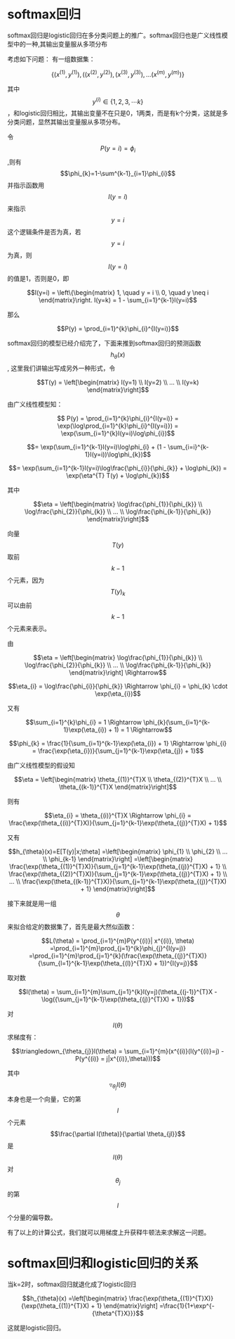 # softmax回归

softmax回归是logistic回归在多分类问题上的推广。softmax回归也是广义线性模型中的一种,其输出变量服从多项分布

考虑如下问题：
有一组数据集：

```math
\{(x^{(1)}, y^{(1)}), ((x^{(2)}, y^{(2)}), (x^{(3)}, y^{(3)}), ...(x^{(m)}, y^{(m)})\}
```
其中$$y^{(i)}\in\{1, 2, 3, \cdots k\}$$，和logistic回归相比，其输出变量不在只是0，1两类，而是有k个分类，这就是多分类问题，显然其输出变量服从多项分布。

令$$P(y=i)=\phi_{i}$$ ,则有$$\phi_{k}=1-\sum^{k-1}_{i=1}\phi_{i}$$ 并指示函数用$$I(y=i)$$来指示$$y=i$$这个逻辑条件是否为真，若$$y=i$$为真，则$$I(y=i)$$的值是1，否则是0，即
```math
I(y=i) = \left\{\begin{matrix}
1,  \quad y =  i
\\ 0, \quad y \neq i
\end{matrix}\right.

I(y=k) = 1 - \sum_{i=1}^{k-1}I(y=i)
```
那么
```math
P(y) = \prod_{i=1}^{k}\phi_{i}^{I(y=i)}
```

softmax回归的模型已经介绍完了，下面来推到softmax回归的预测函数$$h_{\theta}(x)$$,
这里我们讲输出写成另外一种形式，令
```math
T(y) =
\left[\begin{matrix}
I(y=1)
\\ I(y=2)
\\ ...
\\ I(y=k)
\end{matrix}\right]
```
由广义线性模型知：

```math
 P(y) = \prod_{i=1}^{k}\phi_{i}^{I(y=i)}

 = \exp(\log\prod_{i=1}^{k}\phi_{i}^{I(y=i)})

 = \exp(\sum_{i=1}^{k}I(y=i)\log\phi_{i})
 ```
 ```math
 = \exp(\sum_{i=1}^{k-1}I(y=i)\log\phi_{i} + (1 - \sum_{i=i}^{k-1}I(y=i))\log\phi_{k})
 ```
 ```math
 = \exp(\sum_{i=1}^{k-1}I(y=i)\log\frac{\phi_{i}}{\phi_{k}} + \log\phi_{k})

 = \exp(\eta^{T} T(y) + \log\phi_{k})
```

其中
```math
\eta =
\left[\begin{matrix}
\log\frac{\phi_{1}}{\phi_{k}}
\\ \log\frac{\phi_{2}}{\phi_{k}}
\\ ...
\\ \log\frac{\phi_{k-1}}{\phi_{k}}
\end{matrix}\right]
```
向量$$T(y)$$取前$$k-1$$个元素，因为$$T(y)_{k}$$可以由前$$k-1$$个元素来表示。

由
```math
\eta =
\left[\begin{matrix}
\log\frac{\phi_{1}}{\phi_{k}}
\\ \log\frac{\phi_{2}}{\phi_{k}}
\\ ...
\\ \log\frac{\phi_{k-1}}{\phi_{k}}
\end{matrix}\right]
\Rightarrow
```
```math
\eta_{i} =  \log\frac{\phi_{i}}{\phi_{k}}
\Rightarrow

\phi_{i} = \phi_{k} \cdot \exp(\eta_{i})
```
又有
```math
\sum_{i=1}^{k}\phi_{i} = 1
\Rightarrow

\phi_{k}(\sum_{i=1}^{k-1}\exp(\eta_{i}) + 1) = 1
\Rightarrow
```
```math
\phi_{k} = \frac{1}{\sum_{i=1}^{k-1}\exp(\eta_{i}) + 1}
\Rightarrow

\phi_{i} = \frac{\exp(\eta_{i})}{\sum_{j=1}^{k-1}\exp(\eta_{j}) + 1}
```

由广义线性模型的假设知
```math
\eta =
\left[\begin{matrix}
\theta_{(1)}^{T}X
\\ \theta_{(2)}^{T}X
\\ ...
\\ \theta_{(k-1)}^{T}X
\end{matrix}\right]
```
则有
```math
\eta_{i} = \theta_{(i)}^{T}X
\Rightarrow

\phi_{i} = \frac{\exp(\theta_{(i)}^{T}X)}{\sum_{j=1}^{k-1}\exp(\theta_{(j)}^{T}X) + 1}
```
又有
```math
h_{\theta}(x)=E[T(y)|x;\theta]

=\left[\begin{matrix}
\phi_{1}
\\ \phi_{2}
\\ ...
\\ \phi_{k-1}
\end{matrix}\right]
=\left[\begin{matrix}
\frac{\exp(\theta_{(1)}^{T}X)}{\sum_{j=1}^{k-1}\exp(\theta_{(j)}^{T}X) + 1}
\\ \frac{\exp(\theta_{(2)}^{T}X)}{\sum_{j=1}^{k-1}\exp(\theta_{(j)}^{T}X) + 1}
\\ ...
\\ \frac{\exp(\theta_{(k-1)}^{T}X)}{\sum_{j=1}^{k-1}\exp(\theta_{(j)}^{T}X) + 1}
\end{matrix}\right]
```

接下来就是用一组$$\theta$$来拟合给定的数据集了，首先是最大然似函数：
```math
L(\theta) = \prod_{i=1}^{m}P(y^{(i)}| x^{(i)}, \theta)

=\prod_{i=1}^{m}\prod_{j=1}^{k}\phi_{j}^{I(y=j)}

=\prod_{i=1}^{m}\prod_{j=1}^{k}(\frac{\exp(\theta_{(j)}^{T}X)}{\sum_{l=1}^{k-1}\exp(\theta_{(l)}^{T}X) + 1})^{I(y=j)}
```
取对数

```math
l(\theta) = \sum_{i=1}^{m}\sum_{j=1}^{k}I(y=j)(\theta_{(j-1)}^{T}X - \log({\sum_{j=1}^{k-1}\exp(\theta_{(j)}^{T}X) + 1}))
```

对$$l(\theta)$$求梯度有：
```math
\triangledown_{\theta_{j}}l(\theta) = \sum_{i=1}^{m}(x^{(i)}(I(y^{(i)}=j) - P(y^{(i)} = j|x^{(i)},\theta)))
```

其中$$\triangledown_{\theta_{j}} l(\theta)$$本身也是一个向量，它的第$$l$$个元素$$\frac{\partial l(\theta)}{\partial \theta_{jl}}$$是$$l(\theta)$$对$$ \theta_{j} $$的第$$l$$个分量的偏导数。

有了以上的计算公式，我们就可以用梯度上升获释牛顿法来求解这一问题。

# softmax回归和logistic回归的关系
当k=2时，softmax回归就退化成了logistic回归

```math
h_{\theta}(x)
=\left[\begin{matrix}
\frac{\exp(\theta_{(1)}^{T}X)}{\exp(\theta_{(1)}^{T}X) + 1}
\end{matrix}\right]
=\frac{1}{1+\exp^{-{\theta^{T}X}}}
```

这就是logistic回归。
